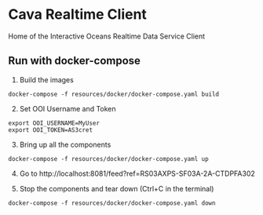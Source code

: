 # Cava Realtime Client

Home of the Interactive Oceans Realtime Data Service Client

## Run with docker-compose

1. Build the images

```
docker-compose -f resources/docker/docker-compose.yaml build
```

2. Set OOI Username and Token

```
export OOI_USERNAME=MyUser
export OOI_TOKEN=AS3cret
```

3. Bring up all the components

```
docker-compose -f resources/docker/docker-compose.yaml up
```

4. Go to http://localhost:8081/feed?ref=RS03AXPS-SF03A-2A-CTDPFA302

5. Stop the components and tear down (Ctrl+C in the terminal)

```
docker-compose -f resources/docker/docker-compose.yaml down
```